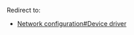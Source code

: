 Redirect to:

*   [Network configuration#Device driver](/index.php/Network_configuration#Device_driver "Network configuration")